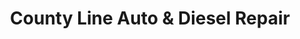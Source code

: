 ---
title: "County Line Auto & Diesel Repair"
url: /onaway/county-line-auto-und-diesel-repair/
shop: Autowerkstatt
---